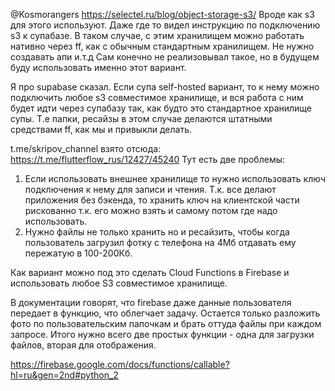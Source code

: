 @Kosmorangers
https://selectel.ru/blog/object-storage-s3/
Вроде как s3 для этого используют. Даже где то видел инструкцию по подключению s3 к супабазе. В таком случае, с этим хранилищем можно работать нативно через ff, как с обычным стандартным хранилищем. Не нужно создавать апи и.т.д
Сам конечно не реализовывал такое, но в будущем буду использовать именно этот вариант.

Я про supabase сказал. Если супа self-hosted вариант, то к нему можно подключить любое s3 совместимое хранилище, и вся работа с ним будет идти через супабазу так, как будто это стандартное хранилище супы. Т.е папки, ресайзы в этом случае делаются штатными средствами ff, как мы и привыкли делать.

t.me/skripov_channel
взято отсюда: https://t.me/flutterflow_rus/12427/45240
Тут есть две проблемы:
1. Если использовать внешнее хранилище то нужно использовать ключ подключения к нему для записи и чтения. Т.к. все делают приложения без бэкенда, то хранить ключ на  клиентской части рискованно т.к. его можно взять и самому потом где надо использовать.
2. Нужно файлы не только хранить но и ресайзить, чтобы когда пользователь загрузил фотку с телефона на 4Мб отдавать ему пережатую в 100-200Кб.

Как вариант можно под это сделать Cloud Functions в Firebase и использовать любое S3 совместимое хранилище.

В документации говорят, что firebase даже данные пользователя передает в функцию, что облегчает задачу. Остается только разложить фото по пользовательским папочкам и брать оттуда файлы при каждом запросе.
Итого нужно всего две простых функции - одна для загрузки файлов, вторая для отображения.

https://firebase.google.com/docs/functions/callable?hl=ru&gen=2nd#python_2